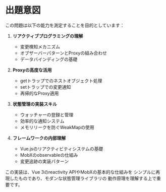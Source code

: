 # 出題意図

この問題は以下の能力を測定することを目的としています：

1. **リアクティブプログラミングの理解**
   - 変更検知メカニズム
   - オブザーバーパターンとProxyの組み合わせ
   - データバインディングの基礎

2. **Proxyの高度な活用**
   - getトラップでのネストオブジェクト処理
   - setトラップでの変更通知
   - 再帰的なProxy適用

3. **状態管理の実装スキル**
   - ウォッチャーの登録と管理
   - 効率的な通知システム
   - メモリリークを防ぐWeakMapの使用

4. **フレームワークの内部理解**
   - Vue.jsのリアクティビティシステムの基礎
   - MobXのobservableの仕組み
   - 変更追跡の実装パターン

この実装は、Vue 3のreactivity APIやMobXの基本的な仕組みを
シンプルに再現したものであり、モダンな状態管理ライブラリの
動作原理を理解する上で重要です。
